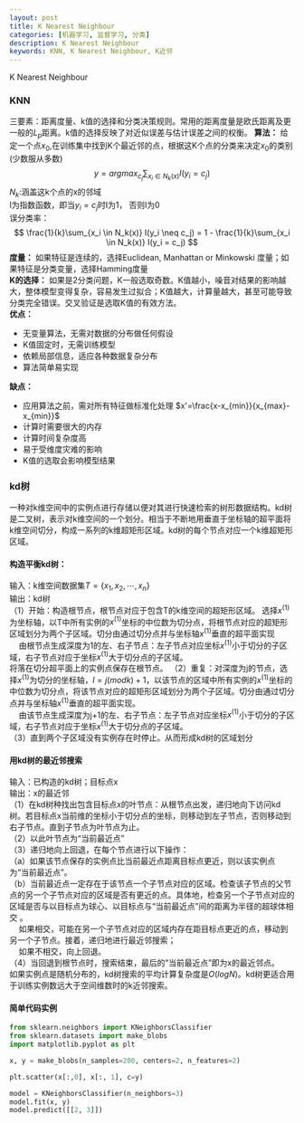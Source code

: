 ```yaml
---
layout: post
title: K Nearest Neighbour
categories: [机器学习, 监督学习, 分类]
description: K Nearest Neighbour
keywords: KNN, K Nearest Neighbour, K近邻
---
```

K Nearest Neighbour

### KNN
三要素：距离度量、k值的选择和分类决策规则。常用的距离度量是欧氏距离及更一般的$L_p$距离。k值的选择反映了对近似误差与估计误差之间的权衡。
**算法：** 给定一个点$x_0$,在训练集中找到K个最近邻的点，根据这K个点的分类来决定$x_0$的类别(少数服从多数) 
$$ y = argmax_{c_j} \sum_{x_i \in N_k(x)} I(y_i = c_j)$$ 
$N_k$:涵盖这k个点的x的邻域  
I为指数函数，即当$y_i = c_j$时I为1， 否则I为0  
误分类率：  
$$ \frac{1}{k}\sum_{x_i \in N_k(x)} I(y_i \neq c_j) = 1 - \frac{1}{k}\sum_{x_i \in N_k(x)} I(y_i = c_j) $$
**度量：** 如果特征是连续的，选择Euclidean, Manhattan or Minkowski 度量；如果特征是分类变量，选择Hamming度量  
**K的选择：** 如果是2分类问题，K一般选取奇数。K值越小，噪音对结果的影响越大，整体模型变得复杂，容易发生过拟合；K值越大，计算量越大，甚至可能导致分类完全错误。交叉验证是选取K值的有效方法。  
**优点：**
* 无变量算法，无需对数据的分布做任何假设
* K值固定时，无需训练模型
* 依赖局部信息，适应各种数据复杂分布
* 算法简单易实现

**缺点：** 
* 应用算法之前，需对所有特征做标准化处理 $x'=\frac{x-x_{min}}{x_{max}-x_{min}}$
* 计算时需要很大的内存
* 计算时间复杂度高
* 易于受维度灾难的影响
* K值的选取会影响模型结果

### kd树
一种对k维空间中的实例点进行存储以便对其进行快速检索的树形数据结构。kd树是二叉树，表示对k维空间的一个划分。相当于不断地用垂直于坐标轴的超平面将k维空间切分，构成一系列的k维超矩形区域。kd树的每个节点对应一个k维超矩形区域。  
#### 构造平衡kd树： 
输入：k维空间数据集$T=\{x_1, x_2, \cdots, x_n\}$  
输出：kd树  
（1）开始：构造根节点，根节点对应于包含T的k维空间的超矩形区域。 
选择$x^{(1)}$为坐标轴，以T中所有实例的$x^{(1)}$坐标的中位数为切分点，将根节点对应的超矩形区域划分为两个子区域。切分由通过切分点并与坐标轴$x^{(1)}$垂直的超平面实现  
$\quad$由根节点生成深度为1的左、右子节点：左子节点对应坐标$x^{(1)}$小于切分的子区域，右子节点对应于坐标$x^{(1)}$大于切分点的子区域。  
  将落在切分超平面上的实例点保存在根节点。
（2）重复：对深度为j的节点，选择$x^{(1)}$为切分的坐标轴，$l=j(modk)+1$，以该节点的区域中所有实例的$x^{(1)}$坐标的中位数为切分点，将该节点对应的超矩形区域划分为两个子区域。切分由通过切分点并与坐标轴$x^{(1)}$垂直的超平面实现。  
$\quad$由该节点生成深度为j+1的左、右子节点：左子节点对应坐标$x^{(1)}$小于切分的子区域，右子节点对应于坐标$x^{(1)}$大于切分点的子区域。  
（3）直到两个子区域没有实例存在时停止。从而形成kd树的区域划分  

#### 用kd树的最近邻搜索
输入：已构造的kd树；目标点x  
输出：x的最近邻  
（1）在kd树种找出包含目标点x的叶节点：从根节点出发，递归地向下访问kd树。若目标点x当前维的坐标小于切分点的坐标，则移动到左子节点，否则移动到右子节点。直到子节点为叶节点为止。  
（2）以此叶节点为“当前最近点”  
（3）递归地向上回退，在每个节点进行以下操作：  
（a）如果该节点保存的实例点比当前最近点距离目标点更近，则以该实例点为“当前最近点”。  
（b）当前最近点一定存在于该节点一个子节点对应的区域。检查该子节点的父节点的另一个子节点对应的区域是否有更近的点。具体地，检查另一个子节点对应的区域是否与以目标点为球心、以目标点与“当前最近点”间的距离为半径的超球体相交 。  
 $\quad$如果相交，可能在另一个子节点对应的区域内存在距目标点更近的点，移动到另一个子节点。接着，递归地进行最近邻搜索；  
$\quad$如果不相交，向上回退。  
（4）当回退到根节点时，搜索结束，最后的“当前最近点”即为x的最近邻点。  
如果实例点是随机分布的，kd树搜索的平均计算复杂度是$O(logN)$。kd树更适合用于训练实例数远大于空间维数时的k近邻搜索。


#### 简单代码实例
```python
from sklearn.neighbors import KNeighborsClassifier
from sklearn.datasets import make_blobs
import matplotlib.pyplot as plt

x, y = make_blobs(n_samples=200, centers=2, n_features=2)

plt.scatter(x[:,0], x[:, 1], c=y)

model = KNeighborsClassifier(n_neighbors=3)
model.fit(x, y)
model.predict([[2, 3]])
```